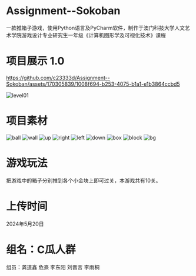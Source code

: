 # Assignment--Sokoban
一款推箱子游戏，使用Python语言及PyCharm软件，制作于澳门科技大学人文艺术学院游戏设计专业研究生一年级《计算机图形学及可视化技术》课程

# 项目展示 1.0

https://github.com/c23333d/Assignment--Sokoban/assets/170305839/1008f694-b253-4075-b1a1-e1b3864ccbd5

![level01](https://github.com/c23333d/Assignment--Sokoban/assets/170305839/6d7b91b0-7400-4218-9090-81649f8012ad)

# 项目素材
![ball](https://github.com/c23333d/Assignment--Sokoban/assets/170305839/58fa74fa-8605-4ef6-82ca-1af5735df761)
![wall](https://github.com/c23333d/Assignment--Sokoban/assets/170305839/e779ff4b-3da6-4bef-8098-79dfd1d4cb1b)
![up](https://github.com/c23333d/Assignment--Sokoban/assets/170305839/918ccd6e-365f-42b8-a892-6d0e1e241176)
![right](https://github.com/c23333d/Assignment--Sokoban/assets/170305839/634c06b0-3eca-488b-abb1-fc526d4b4bad)
![left](https://github.com/c23333d/Assignment--Sokoban/assets/170305839/97fd9ef7-b0a7-4a82-b059-a9c0a28b413f)
![down](https://github.com/c23333d/Assignment--Sokoban/assets/170305839/9dc97d13-6057-4344-89b3-c6469d6f8c35)
![box](https://github.com/c23333d/Assignment--Sokoban/assets/170305839/36b80b5a-5d5c-4de6-9f09-3134cf259ec3)
![block](https://github.com/c23333d/Assignment--Sokoban/assets/170305839/8a84fe0e-edc5-4890-a614-94d3e6c9aecd)
![bg](https://github.com/c23333d/Assignment--Sokoban/assets/170305839/355115ad-176a-4096-9b86-2346a09d61ef)

# 游戏玩法
把游戏中的箱子分别推到各个小金块上即可过关，本游戏共有10关。

# 上传时间
2024年5月20日

# 组名：C瓜人群
组员：龚道鑫 危熹 李东阳 刘晋言 李雨桐
